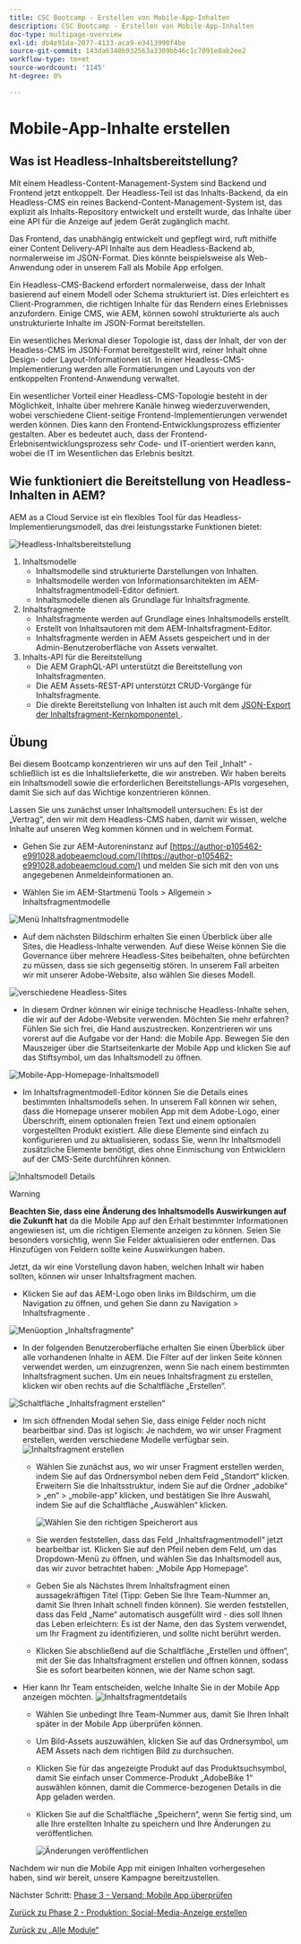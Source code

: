 ```yaml
---
title: CSC Bootcamp - Erstellen von Mobile-App-Inhalten
description: CSC Bootcamp - Erstellen von Mobile-App-Inhalten
doc-type: multipage-overview
exl-id: db4e91da-2077-4133-aca9-e3413990f4be
source-git-commit: 143da6340b932563a3309bb46c1c7091e0ab2ee2
workflow-type: tm+mt
source-wordcount: '1145'
ht-degree: 0%

---
```


# Mobile-App-Inhalte erstellen

## Was ist Headless-Inhaltsbereitstellung?

Mit einem Headless-Content-Management-System sind Backend und Frontend jetzt entkoppelt. Der Headless-Teil ist das Inhalts-Backend, da ein Headless-CMS ein reines Backend-Content-Management-System ist, das explizit als Inhalts-Repository entwickelt und erstellt wurde, das Inhalte über eine API für die Anzeige auf jedem Gerät zugänglich macht.

Das Frontend, das unabhängig entwickelt und gepflegt wird, ruft mithilfe einer Content Delivery-API Inhalte aus dem Headless-Backend ab, normalerweise im JSON-Format. Dies könnte beispielsweise als Web-Anwendung oder in unserem Fall als Mobile App erfolgen.

Ein Headless-CMS-Backend erfordert normalerweise, dass der Inhalt basierend auf einem Modell oder Schema strukturiert ist. Dies erleichtert es Client-Programmen, die richtigen Inhalte für das Rendern eines Erlebnisses anzufordern. Einige CMS, wie AEM, können sowohl strukturierte als auch unstrukturierte Inhalte im JSON-Format bereitstellen.

Ein wesentliches Merkmal dieser Topologie ist, dass der Inhalt, der von der Headless-CMS im JSON-Format bereitgestellt wird, reiner Inhalt ohne Design- oder Layout-Informationen ist. In einer Headless-CMS-Implementierung werden alle Formatierungen und Layouts von der entkoppelten Frontend-Anwendung verwaltet.

Ein wesentlicher Vorteil einer Headless-CMS-Topologie besteht in der Möglichkeit, Inhalte über mehrere Kanäle hinweg wiederzuverwenden, wobei verschiedene Client-seitige Frontend-Implementierungen verwendet werden können. Dies kann den Frontend-Entwicklungsprozess effizienter gestalten. Aber es bedeutet auch, dass der Frontend-Erlebnisentwicklungsprozess sehr Code- und IT-orientiert werden kann, wobei die IT im Wesentlichen das Erlebnis besitzt.

## Wie funktioniert die Bereitstellung von Headless-Inhalten in AEM?

AEM as a Cloud Service ist ein flexibles Tool für das Headless-Implementierungsmodell, das drei leistungsstarke Funktionen bietet:

![Headless-Inhaltsbereitstellung](./images/prod-app-headless.png)

1. Inhaltsmodelle
   - Inhaltsmodelle sind strukturierte Darstellungen von Inhalten.
   - Inhaltsmodelle werden von Informationsarchitekten im AEM-Inhaltsfragmentmodell-Editor definiert.
   - Inhaltsmodelle dienen als Grundlage für Inhaltsfragmente.
1. Inhaltsfragmente
   - Inhaltsfragmente werden auf Grundlage eines Inhaltsmodells erstellt.
   - Erstellt von Inhaltsautoren mit dem AEM-Inhaltsfragment-Editor.
   - Inhaltsfragmente werden in AEM Assets gespeichert und in der Admin-Benutzeroberfläche von Assets verwaltet.
1. Inhalts-API für die Bereitstellung
   - Die AEM GraphQL-API unterstützt die Bereitstellung von Inhaltsfragmenten.
   - Die AEM Assets-REST-API unterstützt CRUD-Vorgänge für Inhaltsfragmente.
   - Die direkte Bereitstellung von Inhalten ist auch mit dem [JSON-Export der Inhaltsfragment-Kernkomponente) &#x200B;](https://experienceleague.adobe.com/docs/experience-manager-core-components/using/components/content-fragment-component.html?lang=de).

## Übung

Bei diesem Bootcamp konzentrieren wir uns auf den Teil „Inhalt“ - schließlich ist es die Inhaltslieferkette, die wir anstreben. Wir haben bereits ein Inhaltsmodell sowie die erforderlichen Bereitstellungs-APIs vorgesehen, damit Sie sich auf das Wichtige konzentrieren können.

Lassen Sie uns zunächst unser Inhaltsmodell untersuchen: Es ist der „Vertrag“, den wir mit dem Headless-CMS haben, damit wir wissen, welche Inhalte auf unseren Weg kommen können und in welchem Format.

- Gehen Sie zur AEM-Autoreninstanz auf [https://author-p105462-e991028.adobeaemcloud.com/](https://author-p105462-e991028.adobeaemcloud.com/) und melden Sie sich mit den von uns angegebenen Anmeldeinformationen an.

- Wählen Sie im AEM-Startmenü Tools \> Allgemein \> Inhaltsfragmentmodelle

![Menü Inhaltsfragmentmodelle](./images/prod-app-cfm.png)

- Auf dem nächsten Bildschirm erhalten Sie einen Überblick über alle Sites, die Headless-Inhalte verwenden. Auf diese Weise können Sie die Governance über mehrere Headless-Sites beibehalten, ohne befürchten zu müssen, dass sie sich gegenseitig stören. In unserem Fall arbeiten wir mit unserer Adobe-Website, also wählen Sie dieses Modell.

![verschiedene Headless-Sites](./images/prod-app-cfm-folder.png)

- In diesem Ordner können wir einige technische Headless-Inhalte sehen, die wir auf der Adobe-Website verwenden. Möchten Sie mehr erfahren? Fühlen Sie sich frei, die Hand auszustrecken. Konzentrieren wir uns vorerst auf die Aufgabe vor der Hand: die Mobile App. Bewegen Sie den Mauszeiger über die Startseitenkarte der Mobile App und klicken Sie auf das Stiftsymbol, um das Inhaltsmodell zu öffnen.

![Mobile-App-Homepage-Inhaltsmodell](./images/prod-app-created-cfm.png)

- Im Inhaltsfragmentmodell-Editor können Sie die Details eines bestimmten Inhaltsmodells sehen. In unserem Fall können wir sehen, dass die Homepage unserer mobilen App mit dem Adobe-Logo, einer Überschrift, einem optionalen freien Text und einem optionalen vorgestellten Produkt existiert. Alle diese Elemente sind einfach zu konfigurieren und zu aktualisieren, sodass Sie, wenn Ihr Inhaltsmodell zusätzliche Elemente benötigt, dies ohne Einmischung von Entwicklern auf der CMS-Seite durchführen können.

![Inhaltsmodell Details](./images/prod-app-cfm-details.png)

>[!WARNING]
>
> **Beachten Sie, dass eine Änderung des Inhaltsmodells Auswirkungen auf die Zukunft hat** da die Mobile App auf den Erhalt bestimmter Informationen angewiesen ist, um die richtigen Elemente anzeigen zu können. Seien Sie besonders vorsichtig, wenn Sie Felder aktualisieren oder entfernen. Das Hinzufügen von Feldern sollte keine Auswirkungen haben.

Jetzt, da wir eine Vorstellung davon haben, welchen Inhalt wir haben sollten, können wir unser Inhaltsfragment machen.

- Klicken Sie auf das AEM-Logo oben links im Bildschirm, um die Navigation zu öffnen, und gehen Sie dann zu Navigation \> Inhaltsfragmente .

![Menüoption „Inhaltsfragmente“](./images/prod-cf-ui.png)

- In der folgenden Benutzeroberfläche erhalten Sie einen Überblick über alle vorhandenen Inhalte in AEM. Die Filter auf der linken Seite können verwendet werden, um einzugrenzen, wenn Sie nach einem bestimmten Inhaltsfragment suchen. Um ein neues Inhaltsfragment zu erstellen, klicken wir oben rechts auf die Schaltfläche „Erstellen“.

![Schaltfläche „Inhaltsfragment erstellen“](./images/prod-app-create-cf.png)

- Im sich öffnenden Modal sehen Sie, dass einige Felder noch nicht bearbeitbar sind. Das ist logisch: Je nachdem, wo wir unser Fragment erstellen, werden verschiedene Modelle verfügbar sein.
  ![Inhaltsfragment erstellen](./images/prod-app-create-cf-details.png)
   - Wählen Sie zunächst aus, wo wir unser Fragment erstellen werden, indem Sie auf das Ordnersymbol neben dem Feld „Standort“ klicken. Erweitern Sie die Inhaltsstruktur, indem Sie auf die Ordner „adobike“ \> „en“ \> „mobile-app“ klicken, und bestätigen Sie Ihre Auswahl, indem Sie auf die Schaltfläche „Auswählen“ klicken.

     ![Wählen Sie den richtigen Speicherort aus](./images/prod-app-folder.png)
   - Sie werden feststellen, dass das Feld „Inhaltsfragmentmodell“ jetzt bearbeitbar ist. Klicken Sie auf den Pfeil neben dem Feld, um das Dropdown-Menü zu öffnen, und wählen Sie das Inhaltsmodell aus, das wir zuvor betrachtet haben: „Mobile App Homepage“.
   - Geben Sie als Nächstes Ihrem Inhaltsfragment einen aussagekräftigen Titel (Tipp: Geben Sie Ihre Team-Nummer an, damit Sie Ihren Inhalt schnell finden können). Sie werden feststellen, dass das Feld „Name“ automatisch ausgefüllt wird - dies soll Ihnen das Leben erleichtern: Es ist der Name, den das System verwendet, um Ihr Fragment zu identifizieren, und sollte nicht berührt werden.
   - Klicken Sie abschließend auf die Schaltfläche „Erstellen und öffnen“, mit der Sie das Inhaltsfragment erstellen und öffnen können, sodass Sie es sofort bearbeiten können, wie der Name schon sagt.

- Hier kann Ihr Team entscheiden, welche Inhalte Sie in der Mobile App anzeigen möchten. ![Inhaltsfragmentdetails](./images/prod-cf-details.png)
   - Wählen Sie unbedingt Ihre Team-Nummer aus, damit Sie Ihren Inhalt später in der Mobile App überprüfen können.
   - Um Bild-Assets auszuwählen, klicken Sie auf das Ordnersymbol, um AEM Assets nach dem richtigen Bild zu durchsuchen.
   - Klicken Sie für das angezeigte Produkt auf das Produktsuchsymbol, damit Sie einfach unser Commerce-Produkt „AdobeBike 1“ auswählen können, damit die Commerce-bezogenen Details in die App geladen werden.
   - Klicken Sie auf die Schaltfläche „Speichern“, wenn Sie fertig sind, um alle Ihre erstellten Inhalte zu speichern und Ihre Änderungen zu veröffentlichen.

     ![Änderungen veröffentlichen](./images/prod-app-publish.png)

Nachdem wir nun die Mobile App mit einigen Inhalten vorhergesehen haben, sind wir bereit, unsere Kampagne bereitzustellen.


Nächster Schritt: [Phase 3 - Versand: Mobile App überprüfen](../delivery/app.md)

[Zurück zu Phase 2 - Produktion: Social-Media-Anzeige erstellen](./social.md)

[Zurück zu „Alle Module“](../../overview.md)
